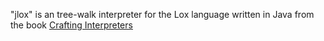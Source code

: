 "jlox" is an tree-walk interpreter for the Lox language written in Java from the book [Crafting Interpreters](https://craftinginterpreters.com/)
